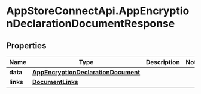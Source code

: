 # AppStoreConnectApi.AppEncryptionDeclarationDocumentResponse

## Properties

Name | Type | Description | Notes
------------ | ------------- | ------------- | -------------
**data** | [**AppEncryptionDeclarationDocument**](AppEncryptionDeclarationDocument.md) |  | 
**links** | [**DocumentLinks**](DocumentLinks.md) |  | 


